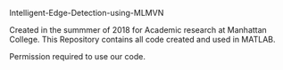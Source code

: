 Intelligent-Edge-Detection-using-MLMVN

Created in the summmer of 2018 for Academic research at Manhattan College. 
This Repository contains all code created and used in MATLAB.

Permission required to use our code.
